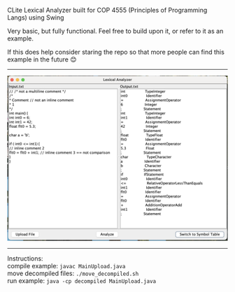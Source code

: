 CLite Lexical Analyzer built for COP 4555 (Principles of Programming Langs) using Swing

Very basic, but fully functional. Feel free to build upon it, or refer to it as an example.  

If this does help consider staring the repo so that more people can find this example in the future 😊

---

<img src="assets/LexicalAnalyzer.png" alt="Lexical Analyzer" width="600">

---

Instructions:  
compile example: `javac MainUpload.java`  
move decompiled files: `./move_decompiled.sh`  
run example: `java -cp decompiled MainUpload.java`  